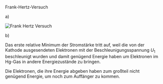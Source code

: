 Frank-Hertz-Versuch

a)

![Frank Hertz Versuch](https://www.leifiphysik.de/sites/default/files/medien/FRANCK-HERTZ-Versuch_4_Bild_2.gif)

b)

Das erste relative Minimum der Stromstärke tritt auf, weil die von der Kathode ausgesendeten Elektronen mit der Beschleunigungsspannung $U_1$ beschleunigt wurden und damit genügend Energie haben um Elektronen im Hg-Gas in andere Energiezustände zu bringen.

Die Elektronen, die ihre Energie abgeben haben zum großteil nicht genügend Energie, um noch zum Auffänger zu kommen.